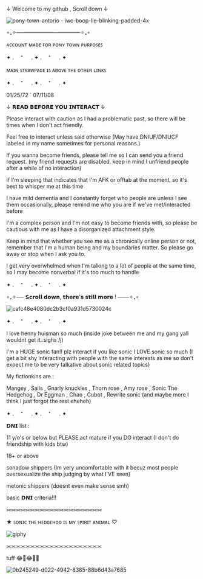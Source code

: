 ↓ Welcome to my github , Scroll down ↓

![pony-town-antorio - iwc-boop-lie-blinking-padded-4x](https://github.com/user-attachments/assets/55e0fc74-525b-46c7-9382-b7cde1b16bb0)

∘₊✧─────────────────✧₊∘ 

ᴀᴄᴄᴏᴜɴᴛ ᴍᴀᴅᴇ ꜰᴏʀ ᴘᴏɴʏ ᴛᴏᴡɴ ᴘᴜʀᴘᴏꜱᴇꜱ

 ✦ . 　⁺ 　 . ✦ . 　⁺ 　 . ✦ 

ᴍᴀɪɴ ꜱᴛʀᴀᴡᴘᴀɢᴇ ɪꜱ ᴀʙᴏᴠᴇ ᴛʜᴇ ᴏᴛʜᴇʀ ʟɪɴᴋꜱ

 ✦ . 　⁺ 　 . ✦ . 　⁺ 　 . ✦ 
 
01/25/72 ` 07/11/08 

↓ 𝗥𝗘𝗔𝗗 𝗕𝗘𝗙𝗢𝗥𝗘 𝗬𝗢𝗨 𝗜𝗡𝗧𝗘𝗥𝗔𝗖𝗧 ↓

Please interact with caution as I had a problematic past, so there will be times when I don't act friendly.

Feel free to interact unless said otherwise (May have DNIUF/DNIUCF labeled in my name sometimes for personal reasons.)

If you wanna become friends, please tell me so I can send you a friend request. (my friend requests are disabled. keep in mind I unfriend people after a while of no interaction)

If I'm sleeping that indicates that I'm AFK or offtab at the moment, so it's best to whisper me at this time

I have mild dementia and I constantly forget who people are unless I see them occasionally, please remind me who you are if we've met/interacted before

I'm a complex person and I'm not easy to become friends with, so please be cautious with me as I have a disorganized attachment style.

Keep in mind that whether you see me as a chronically online person or not, remember that I'm a human being and my boundaries matter. So please  go away or stop when I ask you to.

I get very overwhelmed when I'm talking to a lot of people at the same time, so I may become nonverbal if it's too much to handle

 ✦ . 　⁺ 　 . ✦ . 　⁺ 　 . ✦ 

∘₊✧── 𝗦𝗰𝗿𝗼𝗹𝗹 𝗱𝗼𝘄𝗻, 𝘁𝗵𝗲𝗿𝗲'𝘀 𝘀𝘁𝗶𝗹𝗹 𝗺𝗼𝗿𝗲 ! ───✧₊∘ 

![cafc48e4080dc2b3cf0a931d5730024c](https://github.com/user-attachments/assets/bc3a1364-5ca2-43a0-b0cd-fa1a9f6893aa)
 
 ✦ . 　⁺ 　 . ✦ . 　⁺ 　 . ✦ 

I love henny huisman so much (inside joke between me and my gang yall wouldnt get it..sighs /j)

I'm a HUGE sonic fan!! plz interact if you like sonic I LOVE sonic so much (I get a bit shy interacting with people with the same interests as me so don't expect me to be very talkative about sonic related topics)

My fictionkins are :

Mangey , Sails , Gnarly knuckles , Thorn rose , Amy rose , Sonic The Hedgehog , Dr Eggman , Chao , Cubot , Rewrite sonic (and maybe more I think I just forgot the rest eheheh) 

✦ . 　⁺ 　 . ✦ . 　⁺ 　 . ✦ 

𝗗𝗡𝗜 list :

11 y/o's or below but PLEASE act mature if you DO interact (I don't do friendship with kids btw)

18+ or above

sonadow shippers (Im very uncomfortable with it becuz most people oversexualize the ship judging by what I'VE seen)

metonic shippers (doesnt even make sense smh)

basic 𝗗𝗡𝗜 criteria!!!

⫘⫘⫘⫘⫘⫘⫘⫘⫘⫘⫘⫘⫘⫘⫘⫘⫘⫘⫘⫘

★ ꜱᴏɴɪᴄ ᴛʜᴇ ʜᴇᴅɢᴇʜᴏɢ ɪꜱ ᴍʏ ꜱᴘɪʀɪᴛ ᴀɴɪᴍᴀʟ ♡

![giphy](https://github.com/user-attachments/assets/af7b266e-7635-4ce6-b7cf-91cbdc12924d)


⫘⫘⫘⫘⫘⫘⫘⫘⫘⫘⫘⫘⫘⫘⫘⫘⫘⫘⫘⫘

tuff 😂🤣😂🤣🤣

![0b245249-d022-4942-8385-88b6d43a7685](https://github.com/user-attachments/assets/150a5097-1402-4b5e-beb0-fe4fc5e776e2)
